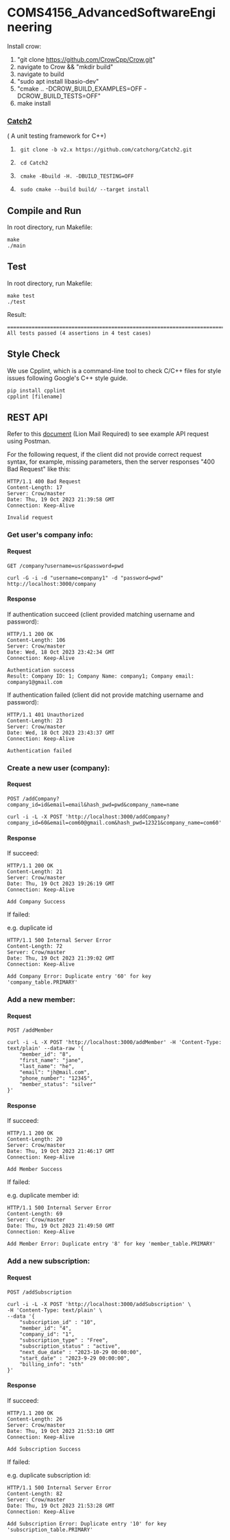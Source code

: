 # COMS4156_AdvancedSoftwareEngineering

Install crow:
1. "git clone https://github.com/CrowCpp/Crow.git"
2. navigate to Crow && "mkdir build"
3. navigate to build
4. "sudo apt install libasio-dev"
5. "cmake .. -DCROW_BUILD_EXAMPLES=OFF -DCROW_BUILD_TESTS=OFF"
6. make install

### [Catch2](https://github.com/catchorg/Catch2)
( A unit testing framework for C++)
1. ```
    git clone -b v2.x https://github.com/catchorg/Catch2.git
    ```
2. ```
    cd Catch2
    ```
3. ```
    cmake -Bbuild -H. -DBUILD_TESTING=OFF
    ```
4. ```
    sudo cmake --build build/ --target install
    ```

## Compile and Run
In root directory, run Makefile:

```
make
./main
```

## Test
In root directory, run Makefile:
```
make test
./test
```

Result:
```
===============================================================================
All tests passed (4 assertions in 4 test cases)
```

## Style Check
We use Cpplint, which is a command-line tool to check C/C++ files for style issues following Google's C++ style guide.
```
pip install cpplint
cpplint [filename]
```

## REST API

Refer to this [document](https://docs.google.com/document/d/1liqiSBghhSN7_ZPRPIBlw0qJ3BbGde0nJYx_kBdFqIo/edit?usp=sharing) (Lion Mail Required) to see example API request using Postman.

For the following request, if the client did not provide correct request syntax, for example, missing parameters, then the server responses "400 Bad Request" like this:

```
HTTP/1.1 400 Bad Request
Content-Length: 17
Server: Crow/master
Date: Thu, 19 Oct 2023 21:39:58 GMT
Connection: Keep-Alive

Invalid request 
```

### Get user's company info:

#### Request
`GET /company?username=usr&password=pwd` 

```
curl -G -i -d "username=company1" -d "password=pwd" http://localhost:3000/company
```

#### Response

If authentication succeed (client provided matching username and password):
```
HTTP/1.1 200 OK
Content-Length: 106
Server: Crow/master
Date: Wed, 18 Oct 2023 23:42:34 GMT
Connection: Keep-Alive

Authentication success 
Result: Company ID: 1; Company Name: company1; Company email: company1@gmail.com
```

If authentication failed (client did not provide matching username and password):
```
HTTP/1.1 401 Unauthorized
Content-Length: 23
Server: Crow/master
Date: Wed, 18 Oct 2023 23:43:37 GMT
Connection: Keep-Alive

Authentication failed 
```

### Create a new user (company):

#### Request
`POST /addCompany?company_id=id&email=email&hash_pwd=pwd&company_name=name`

```
curl -i -L -X POST 'http://localhost:3000/addCompany?company_id=60&email=com60@gmail.com&hash_pwd=12321&company_name=com60'
```

#### Response

If succeed:
```
HTTP/1.1 200 OK
Content-Length: 21
Server: Crow/master
Date: Thu, 19 Oct 2023 19:26:19 GMT
Connection: Keep-Alive

Add Company Success 
```

If failed:

e.g. duplicate id
```
HTTP/1.1 500 Internal Server Error
Content-Length: 72
Server: Crow/master
Date: Thu, 19 Oct 2023 21:39:02 GMT
Connection: Keep-Alive

Add Company Error: Duplicate entry '60' for key 'company_table.PRIMARY'
```

### Add a new member:

#### Request

`POST /addMember`
```
curl -i -L -X POST 'http://localhost:3000/addMember' -H 'Content-Type: text/plain' --data-raw '{
    "member_id": "8",
    "first_name": "jane",
    "last_name": "he",
    "email": "jh@mail.com",
    "phone_number": "12345",
    "member_status": "silver"
}'
```

#### Response

If succeed:
```
HTTP/1.1 200 OK
Content-Length: 20
Server: Crow/master
Date: Thu, 19 Oct 2023 21:46:17 GMT
Connection: Keep-Alive

Add Member Success 
```
If failed:

e.g. duplicate member id:
```
HTTP/1.1 500 Internal Server Error
Content-Length: 69
Server: Crow/master
Date: Thu, 19 Oct 2023 21:49:50 GMT
Connection: Keep-Alive

Add Member Error: Duplicate entry '8' for key 'member_table.PRIMARY'
```


### Add a new subscription:

#### Request

`POST /addSubscription`
```
curl -i -L -X POST 'http://localhost:3000/addSubscription' \
-H 'Content-Type: text/plain' \
--data '{
    "subscription_id" : "10",
    "member_id": "4",
    "company_id": "1",
    "subscription_type" : "Free",
    "subscription_status" : "active",
    "next_due_date" : "2023-10-29 00:00:00",
    "start_date" : "2023-9-29 00:00:00",
    "billing_info": "sth"
}'
```

#### Response

If succeed:
```
HTTP/1.1 200 OK
Content-Length: 26
Server: Crow/master
Date: Thu, 19 Oct 2023 21:53:10 GMT
Connection: Keep-Alive

Add Subscription Success 
```
If failed:

e.g. duplicate subscription id:
```
HTTP/1.1 500 Internal Server Error
Content-Length: 82
Server: Crow/master
Date: Thu, 19 Oct 2023 21:53:28 GMT
Connection: Keep-Alive

Add Subscription Error: Duplicate entry '10' for key 'subscription_table.PRIMARY'
```
